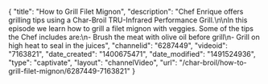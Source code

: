 {
    "title": "How to Grill Filet Mignon",
    "description": "Chef Enrique offers grilling tips using a Char-Broil TRU-Infrared Performance Grill.\n\nIn this episode we learn how to grill a filet mignon with veggies. Some of the tips the Chef includes are:\n- Brush the meat with olive oil before grill\n- Grill on high heat to seal in the juices",
    "channelid": "6287449",
    "videoid": "7163821",
    "date_created": "1400675471",
    "date_modified": "1491524936",
    "type": "captivate",
    "layout": "channelVideo",
    "url": "\/char-broil\/how-to-grill-filet-mignon\/6287449-7163821"
}